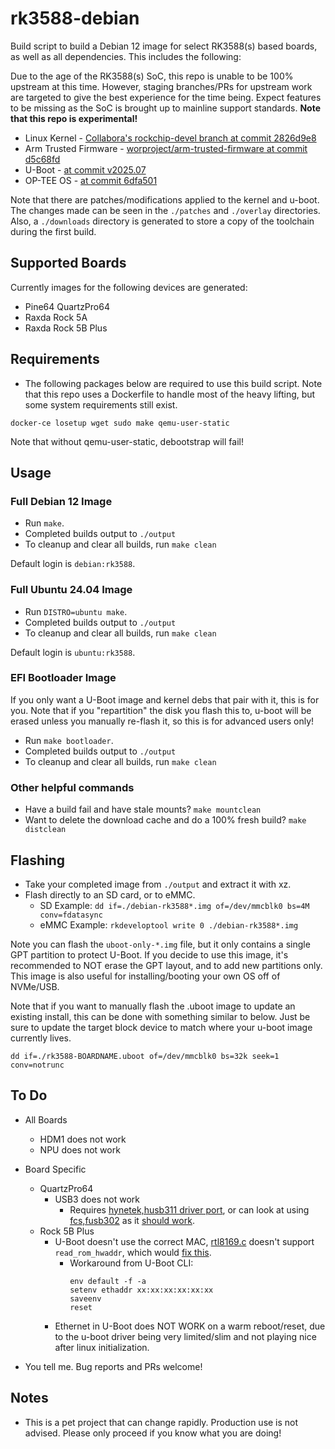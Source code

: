 # rk3588-debian

Build script to build a Debian 12 image for select RK3588(s) based boards, as well as all dependencies. This includes the following:

Due to the age of the RK3588(s) SoC, this repo is unable to be 100% upstream at this time. However, staging branches/PRs for upstream work are targeted to give the best experience for the time being. Expect features to be missing as the SoC is brought up to mainline support standards. **Note that this repo is experimental!**

- Linux Kernel - [Collabora's rockchip-devel branch at commit 2826d9e8](https://gitlab.collabora.com/hardware-enablement/rockchip-3588/linux/-/tree/2826d9e89111608cf24511742f37d6654381ec2f)
- Arm Trusted Firmware - [worproject/arm-trusted-firmware at commit d5c68fd](https://github.com/worproject/arm-trusted-firmware/tree/d5c68fd928586f4152a3402dfdd9a6ae6e39e392)
- U-Boot - [at commit v2025.07](https://github.com/u-boot/u-boot/tree/v2025.07)
- OP-TEE OS - [at commit 6dfa501](https://github.com/OP-TEE/optee_os/tree/6dfa501fae923f444358fa337febf16932fc63a1)

Note that there are patches/modifications applied to the kernel and u-boot. The changes made can be seen in the `./patches` and `./overlay` directories. Also, a `./downloads` directory is generated to store a copy of the toolchain during the first build.

## Supported Boards

Currently images for the following devices are generated:
* Pine64 QuartzPro64
* Raxda Rock 5A
* Raxda Rock 5B Plus

## Requirements

- The following packages below are required to use this build script. Note that this repo uses a Dockerfile to handle most of the heavy lifting, but some system requirements still exist.

`docker-ce losetup wget sudo make qemu-user-static`

Note that without qemu-user-static, debootstrap will fail!

## Usage

### Full Debian 12 Image

  - Run `make`.
  - Completed builds output to `./output`
  - To cleanup and clear all builds, run `make clean`

  Default login is `debian:rk3588`.

### Full Ubuntu 24.04 Image

  - Run `DISTRO=ubuntu make`.
  - Completed builds output to `./output`
  - To cleanup and clear all builds, run `make clean`

  Default login is `ubuntu:rk3588`.

### EFI Bootloader Image

  If you only want a U-Boot image and kernel debs that pair with it, this is for you. Note that if you "repartition" the disk you flash this to, u-boot will be erased unless you manually re-flash it, so this is for advanced users only!

  - Run `make bootloader`.
  - Completed builds output to `./output`
  - To cleanup and clear all builds, run `make clean`

### Other helpful commands

  - Have a build fail and have stale mounts? `make mountclean`
  - Want to delete the download cache and do a 100% fresh build? `make distclean`

## Flashing

- Take your completed image from `./output` and extract it with xz.
- Flash directly to an SD card, or to eMMC.
  - SD Example: `dd if=./debian-rk3588*.img of=/dev/mmcblk0 bs=4M conv=fdatasync`
  - eMMC Example: `rkdeveloptool write 0 ./debian-rk3588*.img`

Note you can flash the `uboot-only-*.img` file, but it only contains a single GPT partition to protect U-Boot. If you decide to use this image, it's recommended to NOT erase the GPT layout, and to add new partitions only. This image is also useful for installing/booting your own OS off of NVMe/USB.

Note that if you want to manually flash the .uboot image to update an existing install, this can be done with something similar to below. Just be sure to update the target block device to match where your u-boot image currently lives.

`dd if=./rk3588-BOARDNAME.uboot of=/dev/mmcblk0 bs=32k seek=1 conv=notrunc`

## To Do
* All Boards
  * HDM1 does not work
  * NPU does not work
* Board Specific
  * QuartzPro64
    * USB3 does not work
      * Requires [hynetek,husb311 driver port](https://github.com/radxa/kernel/blob/linux-6.1-stan-rkr1/drivers/usb/typec/tcpm/tcpci_husb311.c), or can look at using [fcs,fusb302](https://github.com/torvalds/linux/blob/v6.12/drivers/usb/typec/tcpm/fusb302.c) as it [should work](https://en.hynetek.com/2567.html).
  * Rock 5B Plus
    * U-Boot doesn't use the correct MAC, [rtl8169.c](https://github.com/u-boot/u-boot/blob/b841e559cd26ffcb20f22e8ee75debed9616c002/drivers/net/rtl8169.c#L1091-L1097) doesn't support `read_rom_hwaddr`, which would [fix this](https://github.com/u-boot/u-boot/blob/b841e559cd26ffcb20f22e8ee75debed9616c002/net/eth-uclass.c#L597-L620).
      * Workaround from U-Boot CLI:
        ```
        env default -f -a
        setenv ethaddr xx:xx:xx:xx:xx:xx
        saveenv
        reset
        ```
    * Ethernet in U-Boot does NOT WORK on a warm reboot/reset, due to the u-boot driver being very limited/slim and not playing nice after linux initialization.

* You tell me. Bug reports and PRs welcome!

## Notes

- This is a pet project that can change rapidly. Production use is not advised. Please only proceed if you know what you are doing!
